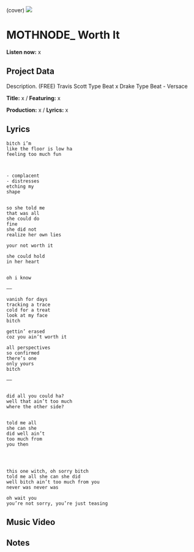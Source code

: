 (cover) ![](57175019_319474918741616_8502199518755923887_n.jpg)

# MOTHNODE_ Worth It

**Listen now:** x

## Project Data

Description.
(FREE) Travis Scott Type Beat x Drake Type Beat - Versace


**Title:** x / **Featuring:** x

**Production:** x / **Lyrics:** x

## Lyrics

```
bitch i’m
like the floor is low ha
feeling too much fun



- complacent
- distresses
etching my 
shape


so she told me 
that was all
she could do
fine 
she did not 
realize her own lies

your not worth it

she could hold
in her heart


oh i know

——

vanish for days
tracking a trace
cold for a treat
look at my face
bitch 

gettin’ erased
coz you ain’t worth it

all perspectives
so confirmed
there’s one
only yours 
bitch

——


did all you could ha?
well that ain’t too much
where the other side?


told me all 
she can she
did well ain’t
too much from
you then




this one witch, oh sorry bitch
told me all she can she did
well bitch ain’t too much from you
never was never was

oh wait you 
you’re not sorry, you’re just teasing

```

## Music Video


## Notes
